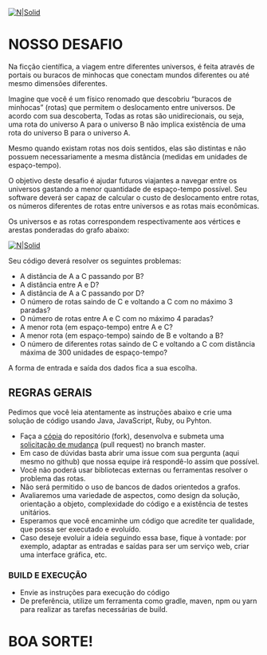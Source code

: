 [![N|Solid](http://solutis.com.br/images/logo.png)](http://solutis.com.br)

# NOSSO DESAFIO
Na ficção científica, a viagem entre diferentes universos, é feita através de portais ou buracos de minhocas que conectam mundos diferentes ou até mesmo dimensões diferentes.

Imagine que você é um físico renomado que descobriu “buracos de minhocas” (rotas) que permitem o deslocamento entre universos. De acordo com sua descoberta, 
Todas as rotas são unidirecionais, ou seja, uma rota do universo A para o universo B não implica existência de uma rota do universo B para o universo A.
 
Mesmo quando existam rotas nos dois sentidos, elas são distintas e não possuem necessariamente a mesma distância (medidas em unidades de espaço-tempo).

O objetivo deste desafio é ajudar futuros viajantes a navegar entre os universos gastando a menor quantidade de espaço-tempo possível. 
Seu software deverá ser capaz de calcular o custo de deslocamento entre rotas, os números diferentes de rotas entre universos e as rotas mais econômicas.

Os universos e as rotas correspondem respectivamente aos vértices e arestas ponderadas do grafo abaixo:

[![N|Solid](https://github.com/solutisfsw/desafio-multiverso-grafos/raw/master/grafo.png)](Grafo)

Seu código deverá resolver os seguintes problemas:

* A distância de A a C passando por B?
* A distância entre A e D?
* A distância de A a C passando por D?
* O número de rotas saindo de C e voltando a C com no máximo 3 paradas?
* O número de rotas entre A e C com no máximo 4 paradas?
* A menor rota (em espaço-tempo) entre A e C?
* A menor rota (em espaço-tempo) saindo de B e voltando a B?
* O número de diferentes rotas saindo de C e voltando a C com distância máxima de 300 unidades de espaço-tempo?

A forma de entrada e saída dos dados fica a sua escolha.

## REGRAS GERAIS
Pedimos que você leia atentamente as instruções abaixo e crie uma solução de código usando Java, JavaScript, Ruby, ou Pyhton.

- Faça a [cópia](https://help.github.com/articles/fork-a-repo/) do repositório (fork), desenvolva e submeta uma [solicitação de mudança](https://help.github.com/articles/creating-a-pull-request/) (pull request) no branch master.
- Em caso de dúvidas basta abrir uma issue com sua pergunta (aqui mesmo no github) que nossa equipe irá respondê-lo assim que possível.
- Você não poderá usar bibliotecas externas ou ferramentas resolver o problema das rotas.
- Não será permitido o uso de bancos de dados orientedos a grafos.
- Avaliaremos uma variedade de aspectos, como design da solução, orientação a objeto, complexidade do código e a existência de testes unitários.
- Esperamos que você encaminhe um código que acredite ter qualidade, que possa ser executado e evoluído.
- Caso deseje evoluir a ideia seguindo essa base, fique à vontade: por exemplo, adaptar as entradas e saídas para ser um serviço web, criar uma interface gráfica, etc.

### BUILD E EXECUÇÃO
- Envie as instruções para execução do código
- De preferência, utilize um ferramenta como gradle, maven, npm ou yarn para realizar as tarefas necessárias de build.


# BOA SORTE!
